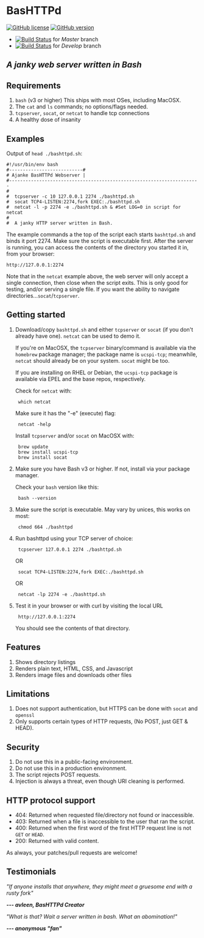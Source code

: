 # BasHTTPd
[![GitHub license](https://img.shields.io/badge/license-MIT-blue.svg)](https://raw.githubusercontent.com/codrcodz/number-namer/master/LICENSE)
[![GitHub version](https://badge.fury.io/gh/AjankeFoundation%2Fbashttpd.svg)](https://badge.fury.io/gh/AjankeFoundation%2Fbashttpd)

- [![Build Status](https://travis-ci.org/AjankeFoundation/bashttpd.svg?branch=master)](https://travis-ci.org/AjankeFoundation/bashttpd) for *Master* branch
- [![Build Status](https://travis-ci.org/AjankeFoundation/bashttpd.svg?branch=develop)](https://travis-ci.org/AjankeFoundation/bashttpd) for *Develop* branch

## *A janky web server written in Bash*

Requirements
-------------

  1. `bash` (v3 or higher) This ships with most OSes, including MacOSX.
  2. The `cat` and `ls` commands; no options/flags needed.
  3. `tcpserver`, `socat`, or `netcat` to handle tcp connections 
  4. A healthy dose of insanity

Examples
---------

Output of `head ./bashttpd.sh`:

    #!/usr/bin/env bash
    #---------------------------#
    # Ajanke BasHTTPd Webserver |
    #----------------------------------------------------------------------
    #
    #  tcpserver -c 10 127.0.0.1 2274 ./bashttpd.sh
    #  socat TCP4-LISTEN:2274,fork EXEC:./bashttpd.sh
    #  netcat -l -p 2274 -e ./bashttpd.sh & #Set LOG=0 in script for netcat
    #
    #  A janky HTTP server written in Bash.

The example commands a the top of the script each starts `bashttpd.sh` and binds it port 2274. Make sure the script is executable first.
After the server is running, you can access the contents of the directory you started it in, from your browser:

    http://127.0.0.1:2274

Note that in the `netcat` example above, the web server will only accept a single connection, then close when the script exits. 
This is only good for testing, and/or serving a single file. If you want the ability to navigate directories...`socat`/`tcpserver`.

Getting started
----------------

  1. Download/copy `bashttpd.sh` and either `tcpserver` or `socat` (if you don't already have one). `netcat` can be used to demo it.
  
      If you're on MacOSX, the `tcpserver` binary/command is available via the `homebrew` package manager;
      the package name is `ucspi-tcp`; meanwhile, `netcat` should already be on your system. `socat` might be too.
      
      If you are installing on RHEL or Debian, the `ucspi-tcp` package is available via EPEL and the base repos, respectively.

      Check for `netcat` with:
      
          which netcat

      Make sure it has the "-e" (execute) flag:

          netcat -help
          
      Install `tcpserver` and/or `socat` on MacOSX with:
      
          brew update
          brew install ucspi-tcp
          brew install socat
          
  2. Make sure you have Bash v3 or higher. If not, install via your package manager.
  
      Check your `bash` version like this:
        
          bash --version
          
  3. Make sure the script is executable. May vary by unices, this works on most:
  
          chmod 664 ./bashttpd
  
  4. Run bashttpd using your TCP server of choice:
  
          tcpserver 127.0.0.1 2274 ./bashttpd.sh

      OR 

          socat TCP4-LISTEN:2274,fork EXEC:./bashttpd.sh

      OR         
      
          netcat -lp 2274 -e ./bashttpd.sh
  
  5. Test it in your browser or with curl by visiting the local URL
  
          http://127.0.0.1:2274

      You should see the contents of that directory.
      
Features
---------

  1. Shows directory listings
  2. Renders plain text, HTML, CSS, and Javascript
  3. Renders image files and downloads other files

Limitations
------------

  1. Does not support authentication, but HTTPS can be done with `socat` and `openssl`
  2. Only supports certain types of HTTP requests, (No POST, just GET & HEAD).

Security
--------

  1. Do not use this in a public-facing environment.
  2. Do not use this in a production environment.
  3. The script rejects POST requests.
  4. Injection is always a threat, even though URI cleaning is performed.

HTTP protocol support
---------------------

  - 404: Returned when requested file/directory not found or inaccessible.
  - 403: Returned when a file is inaccessible to the user that ran the script.
  - 400: Returned when the first word of the first HTTP request line is not `GET` or `HEAD`.
  - 200: Returned with valid content.

As always, your patches/pull requests are welcome!

Testimonials
------------

*"If anyone installs that anywhere, they might meet a gruesome end with a rusty fork"*

  ***--- avleen, BasHTTPd Creator***

*"What is that? Wait a server written in bash. What an abomination!"*

  ***--- anonymous "fan"***
